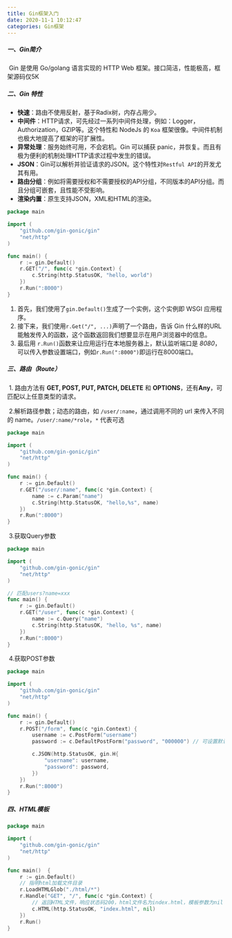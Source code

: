 ```yaml
---
title: Gin框架入门
date: 2020-11-1 10:12:47
categories: Gin框架
---
```


##### 一、Gin简介

​	Gin 是使用 Go/golang 语言实现的 HTTP Web 框架。接口简洁，性能极高，框架源码仅5K

##### 二、Gin 特性

- **快速**：路由不使用反射，基于Radix树，内存占用少。
- **中间件**：HTTP请求，可先经过一系列中间件处理，例如：Logger，Authorization，GZIP等。这个特性和 NodeJs 的 `Koa` 框架很像。中间件机制也极大地提高了框架的可扩展性。
- **异常处理**：服务始终可用，不会宕机。Gin 可以捕获 panic，并恢复。而且有极为便利的机制处理HTTP请求过程中发生的错误。
- **JSON**：Gin可以解析并验证请求的JSON。这个特性对`Restful API`的开发尤其有用。
- **路由分组**：例如将需要授权和不需要授权的API分组，不同版本的API分组。而且分组可嵌套，且性能不受影响。
- **渲染内置**：原生支持JSON，XML和HTML的渲染。

```go
package main

import (
	"github.com/gin-gonic/gin"
	"net/http"
)

func main() {
	r := gin.Default()
	r.GET("/", func(c *gin.Context) {
		c.String(http.StatusOK, "hello, world")
	})
    r.Run(":8000")
}
```



1. 首先，我们使用了`gin.Default()`生成了一个实例，这个实例即 WSGI 应用程序。
2. 接下来，我们使用`r.Get("/", ...)`声明了一个路由，告诉 Gin 什么样的URL 能触发传入的函数，这个函数返回我们想要显示在用户浏览器中的信息。
3. 最后用 `r.Run()`函数来让应用运行在本地服务器上，默认监听端口是 _8080_，可以传入参数设置端口，例如`r.Run(":8000")`即运行在8000端口。

##### 三、路由（Route）

​	1. 路由方法有 **GET, POST, PUT, PATCH, DELETE** 和 **OPTIONS**，还有**Any**，可匹配以上任意类型的请求。

​	2.解析路径参数；动态的路由，如 `/user/:name`，通过调用不同的 url 来传入不同的 name。`/user/:name/*role`，`*` 代表可选

```go
package main

import (
	"github.com/gin-gonic/gin"
	"net/http"
)

func main() {
	r := gin.Default()
	r.GET("/user/:name", func(c *gin.Context) {
		name := c.Param("name")
		c.String(http.StatusOK, "hello,%s", name)
	})
	r.Run(":8000")
}
```

​	3.获取Query参数

```go
package main

import (
	"github.com/gin-gonic/gin"
	"net/http"
)

// 匹配users?name=xxx
func main() {
	r := gin.Default()
	r.GET("/user", func(c *gin.Context) {
		name := c.Query("name")
		c.String(http.StatusOK, "hello, %s", name)
	})
	r.Run(":8000")
}
```

​	4.获取POST参数

```go
package main

import (
	"github.com/gin-gonic/gin"
	"net/http"
)

func main() {
	r := gin.Default()
	r.POST("/form", func(c *gin.Context) {
		username := c.PostForm("username")
		password := c.DefaultPostForm("password", "000000") // 可设置默认值

		c.JSON(http.StatusOK, gin.H{
			"username": username,
			"password": password,
		})
	})
	r.Run(":8000")
}
```



##### 四、HTML模板

```go
package main

import (
    "github.com/gin-gonic/gin"
    "net/http"
)

func main()  {
    r := gin.Default()
    // 指明html加载文件目录
    r.LoadHTMLGlob("./html/*")
    r.Handle("GET", "/", func(c *gin.Context) {
        // 返回HTML文件，响应状态码200，html文件名为index.html，模板参数为nil
        c.HTML(http.StatusOK, "index.html", nil)
    })
    r.Run()
}
```

